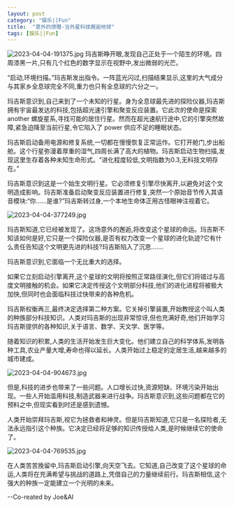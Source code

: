 ```yaml
---
layout: post
category: "娱乐||Fun"
title:  "意外的馈赠-当外星科技邂逅地球"
tags: [娱乐||Fun]
---
```


![2023-04-04-191375.jpg](http://hijoe.net/assets/2023-04-04-191375.jpg)
玛吉斯睁开眼,发现自己正处于一个陌生的环境。四周漆黑一片,只有几个红色的数字显示在视野中,发出微弱的光芒。

“启动,环境扫描。”玛吉斯发出指令。一阵蓝光闪过,扫描结果显示,这里的大气成分与其家乡全息球完全不同,重力也只有全息球的六分之一。

玛吉斯意识到,自己来到了一个未知的行星。身为全息球最先进的探险仪器,玛吉斯拥有宇宙最发达的科技,包括超光速引擎和聚变反应装置。它此次的使命是探索 another 螺旋星系,寻找可能的居住行星。然而在超光速航行途中,它的引擎突然故障,紧急迫降至当前行星,令它陷入了 power 供应不足的睡眠状态。

玛吉斯启动备用电源和修复系统,一切都在慢慢恢复正常运作。它打开舱门,步出船舱。这个行星弥漫着厚重的湿气,四周长满了高大的植物。玛吉斯启动生物扫描,发现这里生存着各种未知生命形式。“进化程度较低,文明指数为0.3,无科技文明存在。”

玛吉斯意识到这是一个始生文明行星。它必须修复引擎尽快离开,以避免对这个文明造成影响。玛吉斯准备启动聚变反应装置进行修复,突然一个原始音节传入其语音模块:“你......是谁?”玛吉斯转过身,一个本地生命体正用古怪眼神注视着它。

![2023-04-04-377249.jpg](http://hijoe.net/assets/2023-04-04-377249.jpg)

玛吉斯知道,它已经被发现了。这场意外的邂逅,将改变这个星球的命运。玛吉斯不知该如何是好,它只是一个探险仪器,是否有权力改变一个星球的进化轨迹?它有什么责任告知这个文明更先进的科技?玛吉斯陷入了沉思.......

玛吉斯意识到,它面临一个无比重大的选择。

如果它立刻启动引擎离开,这个星球的文明将按照正常路径演化,但它们将错过与高度文明接触的机会。如果它决定传授这个文明部分科技,他们的进化进程将被极大加快,但同时也会面临科技过快带来的各种危机。

玛吉斯权衡再三,最终决定选择第二种方案。它关掉引擎装置,开始教授这个叫人类的种族部分科技知识。人类对玛吉斯的出现非常惊讶,但也充满好奇,他们开始学习玛吉斯提供的各种知识,关于语言、数学、天文学、医学等。

随着知识的积累,人类的生活开始发生巨大变化。他们建立自己的科学体系,发明各种工具,农业产量大增,寿命也得以延长。人类开始过上稳定的定居生活,越来越多的城市建成。

![2023-04-04-904673.jpg](http://hijoe.net/assets/2023-04-04-904673.jpg)

但是,科技的进步也带来了一些问题。人口增长过快,资源短缺、环境污染开始出现。一些人开始滥用科技,制造武器来进行战争。玛吉斯意识到,这些问题都在它的预料之中,但现实看到时还是感到遗憾。

人类开始崇拜玛吉斯,视它为拯救者和神灵。但是玛吉斯知道,它只是一名探险者,无法永远指引这个种族。它决定已经将足够的知识传授给人类,是时候继续它的使命了。

![2023-04-04-769535.jpg](http://hijoe.net/assets/2023-04-04-769535.jpg)

在人类苦苦挽留中,玛吉斯启动引擎,向天空飞去。它知道,自己改变了这个星球的命运,人类将在充满希望与挑战的道路上,凭借自己的力量继续前行。玛吉斯相信,这个强大的种族一定能建立一个光明的未来。

--Co-reated by Joe&AI
